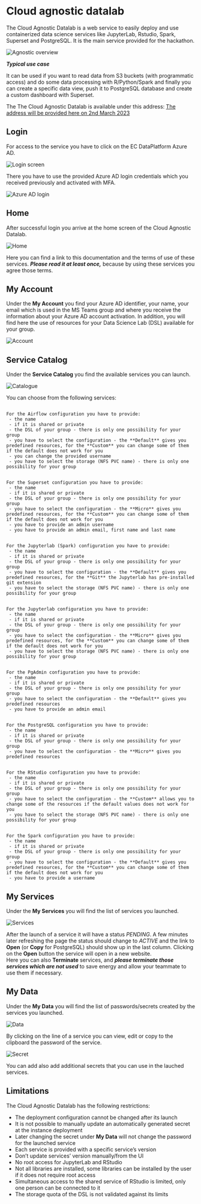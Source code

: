 # Cloud agnostic datalab

The Cloud Agnostic Datalab is a web service to easily deploy and use containerized data science services like JupyterLab, Rstudio, Spark, Superset and PostgreSQL. It is the main service provided for the hackathon.

![Agnostic overview](img/agnostic_overview.png)

***Typical use case***

It can be used if you want to read data from S3 buckets (with programmatic access) and do some data processing with R/Python/Spark and finally you can create a specific data view, push it to PostgreSQL database and create a custom dashboard with Superset.

The The Cloud Agnostic Datalab is available under this address: [The address will be provided here on 2nd March 2023](cloud-agnostic.md)

## Login

For access to the service you have to click on the EC DataPlatform Azure AD.

![Login screen](img/cag_login_highlighted.png)

There you have to use the provided Azure AD login credentials which you received previously and activated with MFA.

![Azure AD login](img/azure_ad.png)


## Home

After successful login you arrive at the home screen of the Cloud Agnostic Datalab.

![Home](img/cag_home.png)

Here you can find a link to this documentation and the terms of use of these services. ***Please read it at least once,*** because by using these services you agree those terms. 


## My Account

Under the **My Account** you find your Azure AD identifier, your name, your email which is used in the MS Teams group and where you receive the information about your Azure AD account activation. In addition, you will find here the use of resources for your Data Science Lab (DSL) available for your group. 

![Account](img/cag_account.png)

## Service Catalog

Under the **Service Catalog** you find the available services you can launch. 

![Catalogue](img/cag_catalogue.png)

You can choose from the following services:

```{dropdown} Apache Airflow v1.6.0

For the Airflow configuration you have to provide:
 - the name
 - if it is shared or private
 - the DSL of your group - there is only one possibility for your group
 - you have to select the configuration - the **Default** gives you predefined resources, for the **Custom** you can change some of them if the default does not work for you
 - you can change the provided username
 - you have to select the storage (NFS PVC name) - there is only one possibility for your group 
```

```{dropdown} Apache Superset v1.0

For the Superset configuration you have to provide:
 - the name
 - if it is shared or private
 - the DSL of your group - there is only one possibility for your group
 - you have to select the configuration - the **Micro** gives you predefined resources, for the **Custom** you can change some of them if the default does not work for you
 - you have to provide an admin username 
 - you have to provide an admin email, first name and last name 
```

```{dropdown} Jupyterlab (Spark) v3.4.2

For the Jupyterlab (Spark) configuration you have to provide:
 - the name
 - if it is shared or private
 - the DSL of your group - there is only one possibility for your group
 - you have to select the configuration - the **Default** gives you predefined resources, for the **Git** the Jupyterlab has pre-installed git extension
 - you have to select the storage (NFS PVC name) - there is only one possibility for your group 
```

```{dropdown} Jupyterlab v3.2.8

For the Jupyterlab configuration you have to provide:
 - the name
 - if it is shared or private
 - the DSL of your group - there is only one possibility for your group
 - you have to select the configuration - the **Micro** gives you predefined resources, for the **Custom** you can change some of them if the default does not work for you
 - you have to select the storage (NFS PVC name) - there is only one possibility for your group 
```

```{dropdown} PgAdmin v6.8

For the PgAdmin configuration you have to provide:
 - the name
 - if it is shared or private
 - the DSL of your group - there is only one possibility for your group
 - you have to select the configuration - the **Default** gives you predefined resources
 - you have to provide an admin email 
```

```{dropdown} PostgreSQL v14.2.0

For the PostgreSQL configuration you have to provide:
 - the name
 - if it is shared or private
 - the DSL of your group - there is only one possibility for your group
 - you have to select the configuration - the **Micro** gives you predefined resources
```

```{dropdown} RStudio v4.2.2

For the RStudio configuration you have to provide:
 - the name
 - if it is shared or private
 - the DSL of your group - there is only one possibility for your group
 - you have to select the configuration - the **Custom** allows you to change some of the resources if the default values does not work for you
 - you have to select the storage (NFS PVC name) - there is only one possibility for your group 
``` 

```{dropdown} Apache Spark v3.2.1

For the Spark configuration you have to provide:
 - the name
 - if it is shared or private
 - the DSL of your group - there is only one possibility for your group
 - you have to select the configuration - the **Default** gives you predefined resources, for the **Custom** you can change some of them if the default does not work for you
 - you have to provide a username
```

## My Services

Under the **My Services** you will find the list of services you launched. 

![Services](img/cag_services2.png)

After the launch of a service it will have a status *PENDING*. A few minutes later refreshing the page the status should change to *ACTIVE* and the link to **Open** (or **Copy** for PostgreSQL) should show up in the last column. 
Clicking on the **Open** button the service will open in a new website.  
Here you can also **Terminate** services, and ***please terminate those services which are not used*** to save energy and allow your teammate to use them if necessary. 


## My Data

Under the **My Data** you will find the list of passwords/secrets created by the services you launched.

![Data](img/cag_data.png)

By clicking on the line of a service you can view, edit or copy to the clipboard the password of the service.

![Secret](img/cag_secret.png)

You can add also add additional secrets that you can use in the lauched services.



## Limitations

The Cloud Agnostic Datalab has the following restrictions:

 - The deployment configuration cannot be changed after its launch
 - It is not possible to manually update an automatically generated secret at the instance deployment
 - Later changing the secret under **My Data** will not change the password for the launched service
 - Each service is provided with a specific service’s version
 - Don’t update services’ version manually/from the UI
 - No root access for JupyterLab and RStudio
 - Not all libraries are installed, some libraries can be installed by the user if it does not require root access
 - Simultaneous access to the shared service of RStudio is limited, only one person can be connected to it
 - The storage quota of the DSL is not validated against its limits
